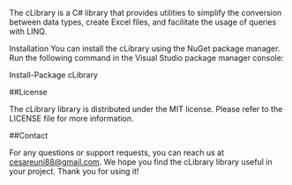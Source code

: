 ﻿The cLibrary is a C# library that provides utilities to simplify the conversion between data types, 
create Excel files, and facilitate the usage of queries with LINQ.

Installation
You can install the cLibrary using the NuGet package manager.
Run the following command in the Visual Studio package manager console:

Install-Package cLibrary


##License

The cLibrary library is distributed under the MIT license. Please refer to the LICENSE file for more information.


##Contact

For any questions or support requests, you can reach us at cesareuni88@gmail.com.
We hope you find the cLibrary library useful in your project. Thank you for using it!
